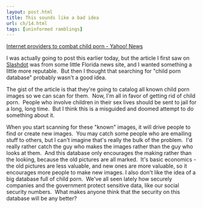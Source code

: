 ```yaml
---
layout: post.html
title: This sounds like a bad idea
url: ch/14.html
tags: [uninformed ramblings]
---
```

[Internet providers to combat child porn - Yahoo! News](http://news.yahoo.com/s/ap/20060627/ap_on_hi_te/internet_child_porn)

I was actually going to post this earlier today, but the article I first saw on [Slashdot](http://slashdot.org) was from some little Florida news site, and I wanted something a little more reputable.  But then I thought that searching for "child porn database" probably wasn't a good idea.

The gist of the article is that they're going to catalog all known child porn images so we can scan for them.  Now, I'm all in favor of getting rid of child porn.  People who involve children in their sex lives should be sent to jail for a long, long time.  But I think this is a misguided and doomed attempt to do something about it.

When you start scanning for these "known" images, it will drive people to find or create new images.  You may catch some people who are emailing stuff to others, but I can't imagine that's really the bulk of the problem.  I'd really rather catch the guy who makes the images rather than the guy who looks at them.  And this database only encourages the making rather than the looking, because the old pictures are all marked.  It's basic economics - the old pictures are less valuable, and new ones are more valuable, so it encourages more people to make new images. I also don't like the idea of a big database full of child porn.  We've all seen lately how securely companies and the government protect sensitive data, like our social security numbers.  What makes anyone think that the security on this database will be any better?
